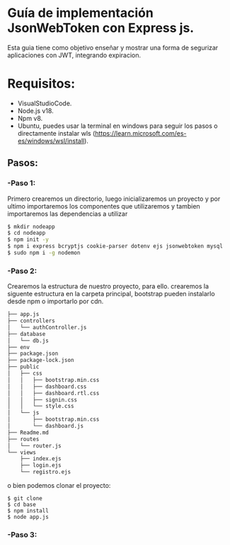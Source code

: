 # Guía de implementación JsonWebToken con Express js.
 Esta guia tiene como objetivo enseñar y mostrar una forma de segurizar aplicaciones con JWT, integrando expiracion.

# Requisitos:
- VisualStudioCode.
- Node.js v18.
- Npm v8.
- Ubuntu, puedes usar la terminal en windows para seguir los pasos o directamente instalar wls (https://learn.microsoft.com/es-es/windows/wsl/install).

## Pasos:

### -Paso 1:
Primero crearemos un directorio, luego inicializaremos un proyecto y por ultimo importaremos los componentes que utilizaremos
y tambien importaremos las dependencias a utilizar

``` sh
$ mkdir nodeapp
$ cd nodeapp
$ npm init -y
$ npm i express bcryptjs cookie-parser dotenv ejs jsonwebtoken mysql
$ sudo npm i -g nodemon
```

### -Paso 2:
Crearemos la estructura de nuestro proyecto, para ello. crearemos la siguente estructura en la carpeta principal, bootstrap pueden instalarlo desde npm o importarlo por cdn.
``` bash
├── app.js
├── controllers
│   └── authController.js
├── database
│   └── db.js
├── env
├── package.json
├── package-lock.json
├── public
│   ├── css
│   │   ├── bootstrap.min.css
│   │   ├── dashboard.css
│   │   ├── dashboard.rtl.css
│   │   ├── signin.css
│   │   └── style.css
│   └── js
│       ├── bootstrap.min.css
│       └── dashboard.js
├── Readme.md
├── routes
│   └── router.js
└── views
    ├── index.ejs
    ├── login.ejs
    └── registro.ejs
``` 
o bien podemos clonar el proyecto:
``` git
$ git clone
$ cd base
$ npm install
$ node app.js
``` 
### -Paso 3: